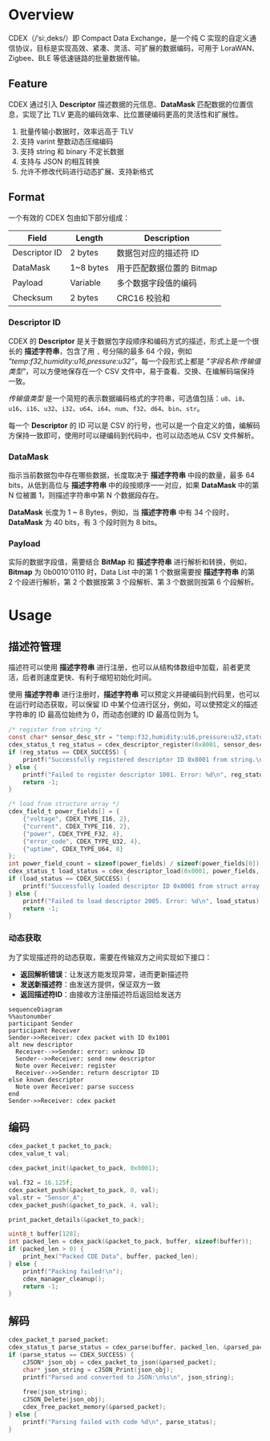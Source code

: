 
# Overview

CDEX（/ˈsiːˌdeks/）即 Compact Data Exchange，是一个纯 C 实现的自定义通信协议，目标是实现高效、紧凑、灵活、可扩展的数据编码，可用于 LoraWAN、Zigbee、BLE 等低速链路的批量数据传输。
## Feature

CDEX 通过引入 **Descriptor** 描述数据的元信息、**DataMask** 匹配数据的位置信息，实现了比 TLV 更高的编码效率、比位置硬编码更高的灵活性和扩展性。

1. 批量传输小数据时，效率远高于 TLV
2. 支持 varint 整数动态压缩编码
3. 支持 string 和 binary 不定长数据
4. 支持与 JSON 的相互转换
5. 允许不修改代码进行动态扩展、支持新格式

## Format

一个有效的 CDEX 包由如下部分组成：

| Field         | Length    | Description      |
| ------------- | --------- | ---------------- |
| Descriptor ID | 2 bytes   | 数据包对应的描述符 ID     |
| DataMask      | 1~8 bytes | 用于匹配数据位置的 Bitmap |
| Payload       | Variable  | 多个数据字段值的编码       |
| Checksum      | 2 bytes   | CRC16 校验和        |

### Descriptor ID

CDEX 的 **Descriptor** 是关于数据包字段顺序和编码方式的描述，形式上是一个很长的 **描述字符串**，包含了用 `,` 号分隔的最多 64 个段，例如 *"temp:f32,humidity:u16,pressure:u32"*，每一个段形式上都是 *"字段名称:传输值类型"*，可以方便地保存在一个 CSV 文件中，易于查看、交换、在编解码端保持一致。

*传输值类型* 是一个简短的表示数据编码格式的字符串，可选值包括：`u8`、`i8`、`u16`、`i16`、`u32`、`i32`、`u64`、`i64`、`num`、`f32`、`d64`、`bin`、`str`。

每一个 **Descriptor** 的 ID 可以是 CSV 的行号，也可以是一个自定义的值，编解码方保持一致即可，使用时可以硬编码到代码中，也可以动态地从 CSV 文件解析。

### DataMask

指示当前数据包中存在哪些数据，长度取决于 **描述字符串** 中段的数量，最多 64 bits，从低到高位与 **描述字符串** 中的段按顺序一一对应，如果 **DataMask** 中的第 N 位被置 1，则描述字符串中第 N 个数据段存在。

**DataMask** 长度为 1 ~ 8 Bytes，例如，当 **描述字符串** 中有 34 个段时，**DataMask** 为 40 bits，有 3 个段时则为 8 bits。

### Payload

实际的数据字段值，需要结合 **BitMap** 和 **描述字符串** 进行解析和转换，例如，**Bitmap** 为 0b0010'0110 时，Data List 中的第 1 个数据需要按 **描述字符串** 的第 2 个段进行解析，第 2 个数据按第 3 个段解析、第 3 个数据则按第 6 个段解析。


# Usage

## 描述符管理

描述符可以使用 **描述字符串** 进行注册，也可以从结构体数组中加载，前者更灵活，后者则速度更快、有利于缩短初始化时间。

使用 **描述字符串** 进行注册时，**描述字符串** 可以预定义并硬编码到代码里，也可以在运行时动态获取，可以保留 ID 中某个位进行区分，例如，可以使预定义的描述字符串的 ID 最高位始终为 0，而动态创建的 ID 最高位则为 1。

```c
/* register from string */
const char* sensor_desc_str = "temp:f32,humidity:u16,pressure:u32,status:u8,device_name:str";
cdex_status_t reg_status = cdex_descriptor_register(0x8001, sensor_desc_str);
if (reg_status == CDEX_SUCCESS) {
    printf("Successfully registered descriptor ID 0x8001 from string.\n");
} else {
    printf("Failed to register descriptor 1001. Error: %d\n", reg_status);
    return -1;
}

/* load from structure array */
cdex_field_t power_fields[] = {
	{"voltage", CDEX_TYPE_I16, 2},
	{"current", CDEX_TYPE_I16, 2},
	{"power", CDEX_TYPE_F32, 4},
	{"error_code", CDEX_TYPE_U32, 4},
	{"uptime", CDEX_TYPE_U64, 8}
};
int power_field_count = sizeof(power_fields) / sizeof(power_fields[0]);
cdex_status_t load_status = cdex_descriptor_load(0x0001, power_fields, power_field_count);
if (load_status == CDEX_SUCCESS) {
	printf("Successfully loaded descriptor ID 0x0001 from struct array.\n");
} else {
	printf("Failed to load descriptor 2005. Error: %d\n", load_status);
	return -1;
}
```


### 动态获取

为了实现描述符的动态获取，需要在传输双方之间实现如下接口：

- **返回解析错误**：让发送方能发现异常，进而更新描述符
- **发送新描述符**：由发送方提供，保证双方一致
- **返回描述符ID**：由接收方注册描述符后返回给发送方

```mermaid
sequenceDiagram
%%autonumber
participant Sender
participant Receiver
Sender->>Receiver: cdex packet with ID 0x1001
alt new descriptor
  Receiver-->>Sender: error: unknow ID
  Sender-->>Receiver: send new descriptor
  Note over Receiver: register
  Receiver-->>Sender: return descriptor ID
else known descriptor
  Note over Receiver: parse success
end
Sender->>Receiver: cdex packet
```


## 编码

```c
cdex_packet_t packet_to_pack;
cdex_value_t val;

cdex_packet_init(&packet_to_pack, 0x0001);

val.f32 = 16.125f;
cdex_packet_push(&packet_to_pack, 0, val);
val.str = "Sensor_A";
cdex_packet_push(&packet_to_pack, 4, val);

print_packet_details(&packet_to_pack);

uint8_t buffer[128];
int packed_len = cdex_pack(&packet_to_pack, buffer, sizeof(buffer));
if (packed_len > 0) {
	print_hex("Packed CDE Data", buffer, packed_len);
} else {
	printf("Packing failed!\n");
	cdex_manager_cleanup();
	return -1;
}
```

## 解码

```c
cdex_packet_t parsed_packet;
cdex_status_t parse_status = cdex_parse(buffer, packed_len, &parsed_packet);
if (parse_status == CDEX_SUCCESS) {
	cJSON* json_obj = cdex_packet_to_json(&parsed_packet);
	char* json_string = cJSON_Print(json_obj);
	printf("Parsed and converted to JSON:\n%s\n", json_string);
	
	free(json_string);
	cJSON_Delete(json_obj);
	cdex_free_packet_memory(&parsed_packet);
} else {
	printf("Parsing failed with code %d\n", parse_status);
}
```

